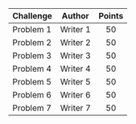 |            Challenge            |            Author            |  Points  |
|           :---------            |           :------:           | :------: |
| Problem 1                       | Writer 1                     | 50 |
| Problem 2                       | Writer 2                     | 50 |
| Problem 3                       | Writer 3                     | 50 |
| Problem 4                       | Writer 4                     | 50 |
| Problem 5                       | Writer 5                     | 50 |
| Problem 6                       | Writer 6                     | 50 |
| Problem 7                       | Writer 7                     | 50 |
